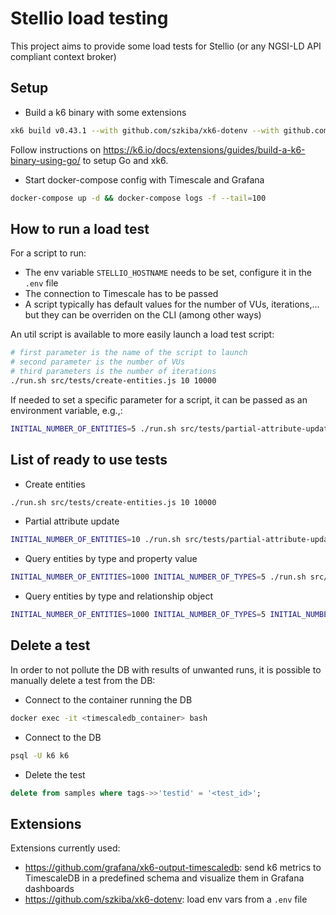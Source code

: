 # Stellio load testing

This project aims to provide some load tests for Stellio (or any NGSI-LD API compliant context broker)

## Setup

* Build a k6 binary with some extensions

```sh
xk6 build v0.43.1 --with github.com/szkiba/xk6-dotenv --with github.com/grafana/xk6-output-timescaledb
```

Follow instructions on https://k6.io/docs/extensions/guides/build-a-k6-binary-using-go/ to setup Go and xk6.

* Start docker-compose config with Timescale and Grafana

```sh
docker-compose up -d && docker-compose logs -f --tail=100
```

## How to run a load test

For a script to run:

* The env variable `STELLIO_HOSTNAME` needs to be set, configure it in the `.env` file
* The connection to Timescale has to be passed
* A script typically has default values for the number of VUs, iterations,... but they can be overriden on the CLI (among other ways)

An util script is available to more easily launch a load test script:

```sh
# first parameter is the name of the script to launch
# second parameter is the number of VUs
# third parameters is the number of iterations
./run.sh src/tests/create-entities.js 10 10000
```

If needed to set a specific parameter for a script, it can be passed as an environment variable, e.g.,:

```sh
INITIAL_NUMBER_OF_ENTITIES=5 ./run.sh src/tests/partial-attribute-update-entities.js 10 10000
```

## List of ready to use tests

* Create entities

```sh
./run.sh src/tests/create-entities.js 10 10000
```

* Partial attribute update

```sh
INITIAL_NUMBER_OF_ENTITIES=10 ./run.sh src/tests/partial-attribute-update-entities.js 10 10000
```

* Query entities by type and property value

```sh
INITIAL_NUMBER_OF_ENTITIES=1000 INITIAL_NUMBER_OF_TYPES=5 ./run.sh src/tests/query-entities-by-type-and-property-value.js 10 10000
```

* Query entities by type and relationship object

```sh
INITIAL_NUMBER_OF_ENTITIES=1000 INITIAL_NUMBER_OF_TYPES=5 INITIAL_NUMBER_OF_RELATIONSHIPS=10 ./run.sh src/tests/query-entities-by-type-and-relationship-object.js 10 10000
```

## Delete a test

In order to not pollute the DB with results of unwanted runs, it is possible to manually delete a test from the DB:

* Connect to the container running the DB

```sh
docker exec -it <timescaledb_container> bash
```

* Connect to the DB

```sh
psql -U k6 k6
```

* Delete the test

```sql
delete from samples where tags->>'testid' = '<test_id>';
```

## Extensions

Extensions currently used:

* https://github.com/grafana/xk6-output-timescaledb: send k6 metrics to TimescaleDB in a predefined schema and visualize them in Grafana dashboards
* https://github.com/szkiba/xk6-dotenv: load env vars from a `.env` file
